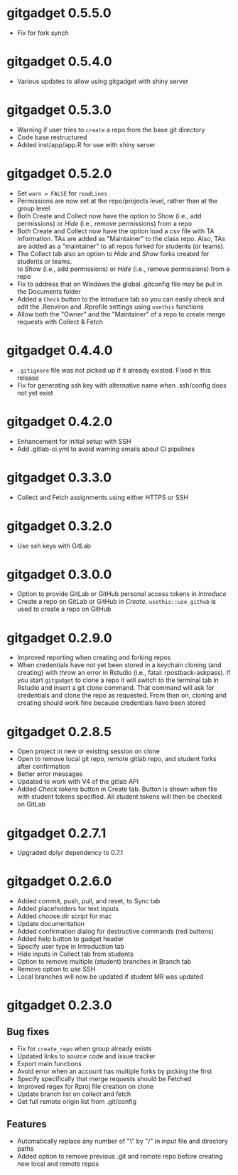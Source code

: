 # gitgadget 0.5.5.0

* Fix for fork synch

# gitgadget 0.5.4.0

* Various updates to allow using gitgadget with shiny server

# gitgadget 0.5.3.0

* Warning if user tries to `create` a repo from the base git directory
* Code base restructured
* Added inst/app/app.R for use with shiny server

# gitgadget 0.5.2.0

* Set `warn = FALSE` for `readLines`
* Permissions are now set at the repo/projects level, rather than at the group level
* Both Create and Collect now have the option to _Show_ (i.e., add permissions) or _Hide_ (i.e., remove permissions) from a repo
* Both Create and Collect now have the option load a csv file with TA information. TAs are added as "Maintainer" to the class repo. Also, TAs are added as a "maintainer" to all repos forked for students (or teams). 
* The Collect tab also an option to _Hide_ and _Show_ forks created for students or teams.  
to _Show_ (i.e., add permissions) or _Hide_ (i.e., remove permissions) from a repo
* Fix to address that on Windows the global .gitconfig file may be put in the Documents folder
* Added a `Check` button to the Introduce tab so you can easily check and edit the .Renviron and .Rprofile settings using `usethis` functions
* Allow both the "Owner" and the "Maintainer" of a repo to create merge requests with Collect & Fetch

# gitgadget 0.4.4.0

* `.gitignore` file was not picked up if it already existed. Fixed in this release
* Fix for generating ssh key with alternative name when .ssh/config does not yet exist 

# gitgadget 0.4.2.0

* Enhancement for initial setup with SSH
* Add .gitlab-ci.yml to avoid warning emails about CI pipelines

# gitgadget 0.3.3.0

* Collect and Fetch assignments using either HTTPS or SSH

# gitgadget 0.3.2.0

* Use ssh keys with GitLab

# gitgadget 0.3.0.0

* Option to provide GitLab or GitHub personal access tokens in _Introduce_
* Create a repo on GitLab or GitHub in _Create_. `usethis::use_github` is used to create a repo on GitHub

# gitgadget 0.2.9.0

* Improved reporting when creating and forking repos
* When credentials have not yet been stored in a keychain cloning (and creating) with throw an error in Rstudio (i.e., fatal: rpostback-askpass). If you start `gitgadget` to clone a repo it will switch to the terminal tab in Rstudio and insert a git clone command. That command will ask for credentials and clone the repo as requested. From then on, cloning and creating should work fine because credentials have been stored

# gitgadget 0.2.8.5

* Open project in new or existing session on clone
* Open to remove local git repo, remote gitlab repo, and student forks after confirmation
* Better error messages
* Updated to work with V4 of the gitlab API
* Added _Check tokens_ button in Create tab. Button is shown when file with student tokens specified. All student tokens will then be checked on GitLab

# gitgadget 0.2.7.1

* Upgraded dplyr dependency to 0.7.1

# gitgadget 0.2.6.0

- Added commit, push, pull, and reset, to Sync tab
- Added placeholders for text inputs
- Added choose.dir script for mac
- Update documentation
- Added confirmation dialog for destructive commands (red buttons)
- Added help button to gadget header
- Specify user type in Introduction tab
- Hide inputs in Collect tab from students
- Option to remove multiple (student) branches in Branch tab
- Remove option to use SSH
- Local branches will now be updated if student MR was updated

# gitgadget 0.2.3.0

## Bug fixes

- Fix for `create_repo` when group already exists
- Updated links to source code and issue tracker
- Export main functions
- Avoid error when an account has multiple forks by picking the first
- Specify specifically that merge requests should be Fetched
- Improved regex for Rproj file creation on clone
- Update branch list on collect and fetch
- Get full remote origin list from .git/config

## Features 

- Automatically replace any number of "\\" by "/" in input file and directory paths
- Added option to remove previous .git and remote repo before creating new local and remote repos
